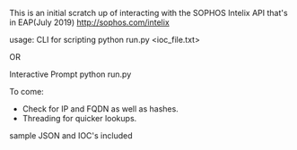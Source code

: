 This is an initial scratch up of interacting with the SOPHOS Intelix API that's in EAP(July 2019)
http://sophos.com/intelix

usage:
CLI for scripting
python run.py <ioc_file.txt>

OR

Interactive Prompt
python run.py

To come:
- Check for IP and FQDN as well as hashes.
- Threading for quicker lookups.

sample JSON and IOC's included
